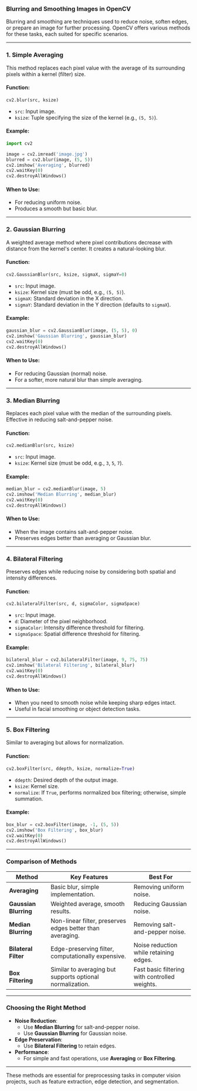 ### Blurring and Smoothing Images in OpenCV

Blurring and smoothing are techniques used to reduce noise, soften edges, or prepare an image for further processing. OpenCV offers various methods for these tasks, each suited for specific scenarios.

---

### **1. Simple Averaging**
This method replaces each pixel value with the average of its surrounding pixels within a kernel (filter) size.

#### **Function**:
```python
cv2.blur(src, ksize)
```
- `src`: Input image.
- `ksize`: Tuple specifying the size of the kernel (e.g., `(5, 5)`).

#### **Example**:
```python
import cv2

image = cv2.imread('image.jpg')
blurred = cv2.blur(image, (5, 5))
cv2.imshow('Averaging', blurred)
cv2.waitKey(0)
cv2.destroyAllWindows()
```

#### **When to Use**:
- For reducing uniform noise.
- Produces a smooth but basic blur.

---

### **2. Gaussian Blurring**
A weighted average method where pixel contributions decrease with distance from the kernel's center. It creates a natural-looking blur.

#### **Function**:
```python
cv2.GaussianBlur(src, ksize, sigmaX, sigmaY=0)
```
- `src`: Input image.
- `ksize`: Kernel size (must be odd, e.g., `(5, 5)`).
- `sigmaX`: Standard deviation in the X direction.
- `sigmaY`: Standard deviation in the Y direction (defaults to `sigmaX`).

#### **Example**:
```python
gaussian_blur = cv2.GaussianBlur(image, (5, 5), 0)
cv2.imshow('Gaussian Blurring', gaussian_blur)
cv2.waitKey(0)
cv2.destroyAllWindows()
```

#### **When to Use**:
- For reducing Gaussian (normal) noise.
- For a softer, more natural blur than simple averaging.

---

### **3. Median Blurring**
Replaces each pixel value with the median of the surrounding pixels. Effective in reducing salt-and-pepper noise.

#### **Function**:
```python
cv2.medianBlur(src, ksize)
```
- `src`: Input image.
- `ksize`: Kernel size (must be odd, e.g., `3`, `5`, `7`).

#### **Example**:
```python
median_blur = cv2.medianBlur(image, 5)
cv2.imshow('Median Blurring', median_blur)
cv2.waitKey(0)
cv2.destroyAllWindows()
```

#### **When to Use**:
- When the image contains salt-and-pepper noise.
- Preserves edges better than averaging or Gaussian blur.

---

### **4. Bilateral Filtering**
Preserves edges while reducing noise by considering both spatial and intensity differences.

#### **Function**:
```python
cv2.bilateralFilter(src, d, sigmaColor, sigmaSpace)
```
- `src`: Input image.
- `d`: Diameter of the pixel neighborhood.
- `sigmaColor`: Intensity difference threshold for filtering.
- `sigmaSpace`: Spatial difference threshold for filtering.

#### **Example**:
```python
bilateral_blur = cv2.bilateralFilter(image, 9, 75, 75)
cv2.imshow('Bilateral Filtering', bilateral_blur)
cv2.waitKey(0)
cv2.destroyAllWindows()
```

#### **When to Use**:
- When you need to smooth noise while keeping sharp edges intact.
- Useful in facial smoothing or object detection tasks.

---

### **5. Box Filtering**
Similar to averaging but allows for normalization.

#### **Function**:
```python
cv2.boxFilter(src, ddepth, ksize, normalize=True)
```
- `ddepth`: Desired depth of the output image.
- `ksize`: Kernel size.
- `normalize`: If `True`, performs normalized box filtering; otherwise, simple summation.

#### **Example**:
```python
box_blur = cv2.boxFilter(image, -1, (5, 5))
cv2.imshow('Box Filtering', box_blur)
cv2.waitKey(0)
cv2.destroyAllWindows()
```

---

### **Comparison of Methods**

| **Method**          | **Key Features**                                                                                     | **Best For**                                   |
|----------------------|-----------------------------------------------------------------------------------------------------|-----------------------------------------------|
| **Averaging**        | Basic blur, simple implementation.                                                                 | Removing uniform noise.                       |
| **Gaussian Blurring**| Weighted average, smooth results.                                                                  | Reducing Gaussian noise.                      |
| **Median Blurring**  | Non-linear filter, preserves edges better than averaging.                                           | Removing salt-and-pepper noise.               |
| **Bilateral Filter** | Edge-preserving filter, computationally expensive.                                                  | Noise reduction while retaining edges.        |
| **Box Filtering**    | Similar to averaging but supports optional normalization.                                           | Fast basic filtering with controlled weights. |

---

### **Choosing the Right Method**
- **Noise Reduction**:
  - Use **Median Blurring** for salt-and-pepper noise.
  - Use **Gaussian Blurring** for Gaussian noise.
- **Edge Preservation**:
  - Use **Bilateral Filtering** to retain edges.
- **Performance**:
  - For simple and fast operations, use **Averaging** or **Box Filtering**.

---

These methods are essential for preprocessing tasks in computer vision projects, such as feature extraction, edge detection, and segmentation.